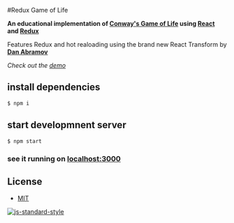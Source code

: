 #Redux Game of Life

**An educational implementation of [Conway's Game of Life](https://en.wikipedia.org/wiki/Conway%27s_Game_of_Life) using [React](https://github.com/facebook/react) and [Redux](https://github.com/rackt/redux)**

Features Redux and hot realoading using the brand new React Transform by **[Dan Abramov](https://github.com/gaearon)**

*Check out the [demo](http://alanrsoares.github.io/redux-game-of-life/)*

## install dependencies
```bash
$ npm i
```

## start developmnent server
```bash
$ npm start
```

### see it running on [localhost:3000](http://localhost:3000)

## License

- [MIT](/LICENSE)

[![js-standard-style](https://cdn.rawgit.com/feross/standard/master/badge.svg)](https://github.com/feross/standard)
